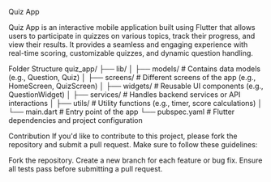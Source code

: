 Quiz App

Quiz App is an interactive mobile application built using Flutter that allows users to participate in quizzes on various topics, track their progress, and view their results. It provides a seamless and engaging experience with real-time scoring, customizable quizzes, and dynamic question handling.

Folder Structure
quiz_app/
├── lib/
│   ├── models/          # Contains data models (e.g., Question, Quiz)
│   ├── screens/         # Different screens of the app (e.g., HomeScreen, QuizScreen)
│   ├── widgets/         # Reusable UI components (e.g., QuestionWidget)
│   ├── services/        # Handles backend services or API interactions
│   ├── utils/           # Utility functions (e.g., timer, score calculations)
│   └── main.dart        # Entry point of the app
└── pubspec.yaml         # Flutter dependencies and project configuration

Contribution
If you'd like to contribute to this project, please fork the repository and submit a pull request. Make sure to follow these guidelines:

Fork the repository.
Create a new branch for each feature or bug fix.
Ensure all tests pass before submitting a pull request.
